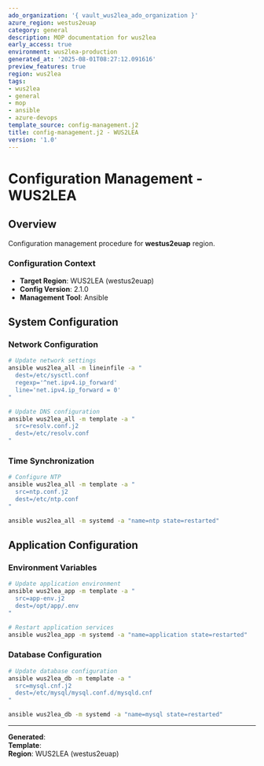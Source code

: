 ```yaml
---
ado_organization: '{ vault_wus2lea_ado_organization }'
azure_region: westus2euap
category: general
description: MOP documentation for wus2lea
early_access: true
environment: wus2lea-production
generated_at: '2025-08-01T08:27:12.091616'
preview_features: true
region: wus2lea
tags:
- wus2lea
- general
- mop
- ansible
- azure-devops
template_source: config-management.j2
title: config-management.j2 - WUS2LEA
version: '1.0'
---
```



# Configuration Management - WUS2LEA

## Overview

Configuration management procedure for **westus2euap** region.

### Configuration Context

- **Target Region**: WUS2LEA (westus2euap)
- **Config Version**: 2.1.0
- **Management Tool**: Ansible

## System Configuration

### Network Configuration
```bash
# Update network settings
ansible wus2lea_all -m lineinfile -a "
  dest=/etc/sysctl.conf
  regexp='^net.ipv4.ip_forward'
  line='net.ipv4.ip_forward = 0'
"

# Update DNS configuration
ansible wus2lea_all -m template -a "
  src=resolv.conf.j2
  dest=/etc/resolv.conf
"
```

### Time Synchronization
```bash
# Configure NTP
ansible wus2lea_all -m template -a "
  src=ntp.conf.j2
  dest=/etc/ntp.conf
"

ansible wus2lea_all -m systemd -a "name=ntp state=restarted"
```

## Application Configuration

### Environment Variables
```bash
# Update application environment
ansible wus2lea_app -m template -a "
  src=app-env.j2
  dest=/opt/app/.env
"

# Restart application services
ansible wus2lea_app -m systemd -a "name=application state=restarted"
```

### Database Configuration
```bash
# Update database configuration
ansible wus2lea_db -m template -a "
  src=mysql.cnf.j2
  dest=/etc/mysql/mysql.conf.d/mysqld.cnf
"

ansible wus2lea_db -m systemd -a "name=mysql state=restarted"
```

---

**Generated**:   
**Template**:   
**Region**: WUS2LEA (westus2euap)